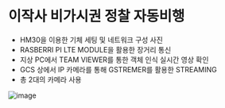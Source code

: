 # 이작사 비가시권 정찰 자동비행

- HM30을 이용한 기체 세팅 및 네트워크 구성 사진
- RASBERRI PI LTE MODULE을 활용한 장거리 통신
- 지상 PC에서 TEAM VIEWER를 통한 객체 인식 실시간 영상 확인
- GCS 상에서 IP 카메라를 통해 GSTREMER를 활용한 STREAMING
- 총 2대의 카메라 사용

![image](https://github.com/wjstndlr/IFR/assets/123084818/357c922b-4ec3-4b97-8e5f-1ec683586c9b)
